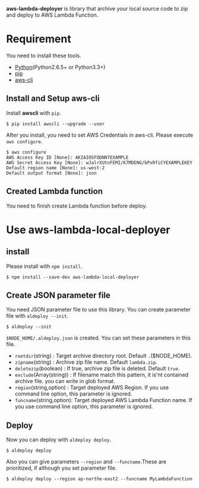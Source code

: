 **aws-lambda-deployer** is library that archive your local source code to zip and deploy to AWS Lambda Function.

# Requirement
You need to install these tools.

- [Python](https://www.python.org/downloads/)(Python2.6.5+ or Python3.3+)
- [pip](https://pypi.org/project/pip/)
- [aws-cli](https://docs.aws.amazon.com/ja_jp/streams/latest/dev/kinesis-tutorial-cli-installation.html)

## Install and Setup aws-cli
Install **awscli** with `pip`.

```
$ pip install awscli --upgrade --user
```

After you install, you need to set AWS Credentials in aws-cli. Please execute `aws configure`.

```
$ aws configure
AWS Access Key ID [None]: AKIAIOSFODNN7EXAMPLE
AWS Secret Access Key [None]: wJalrXUtnFEMI/K7MDENG/bPxRfiCYEXAMPLEKEY
Default region name [None]: us-west-2
Default output format [None]: json
```

## Created Lambda function
You need to finish create Lambda function before deploy.

# Use aws-lambda-local-deployer
## install
Please install with `npm install`.

```
$ npm install --save-dev aws-lambda-local-deployer
```

## Create JSON parameter file
You need JSON parameter file to use this library. You can create parameter file with `aldeploy --init`.

```
$ aldeploy --init
```

`$NODE_HOME/.aldeploy.json` is created. You can set these parameters in this file.

- `rootdir`(string) : Target archive directory root. Default `.`($NODE_HOME).
- `zipname`(string) : Archive zip file name. Default `lambda.zip`.
- `deletezip`(boolean) : If true, archive zip file is deleted. Default `true`.
- `exclude`(Array(string)) : If filename match this pattern, it is'nt contained archive file. you can write in glob format.
- `region`(string,option) : Target deployed AWS Region. If you use command line option, this parameter is ignored.
- `funcname`(string,option): Target deployed AWS Lambda Function name. If you use command line option, this parameter is ignored.

## Deploy
Now you can deploy with `aldeploy deploy`.

```
$ aldeploy deploy
```

Also you can give parameters `--region` and `--funcname`.These are prioritized, if although you set parameter file.

```
$ aldeploy deploy --region ap-northe-east2 --funcname MyLambdaFunction
```
